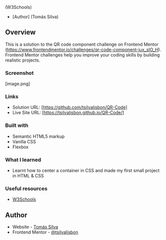 (W3Schools)
- [Author]
  (Tomás Silva)

## Overview
This is a solution to the QR code component challenge on Frontend Mentor (https://www.frontendmentor.io/challenges/qr-code-component-iux_sIO_H). Frontend Mentor challenges help you improve your coding skills by building realistic projects. 

### Screenshot

[image.png]

### Links

- Solution URL: [https://github.com/tsilvalisbon/QR-Code]
- Live Site URL: [https://tsilvalisbon.github.io/QR-Code/]

### Built with

- Semantic HTML5 markup
- Vanilla CSS
- Flexbox

### What I learned

- Learnt how to center a container in CSS and made my first small project in HTML & CSS

### Useful resources

- [W3Schools](https://www.w3schools.com/) 

## Author

- Website - [Tomás Silva](https://github.com/tsilvalisbon)
- Frontend Mentor - [@tsilvalisbon](https://www.frontendmentor.io/profile/tsilvalisbon)
